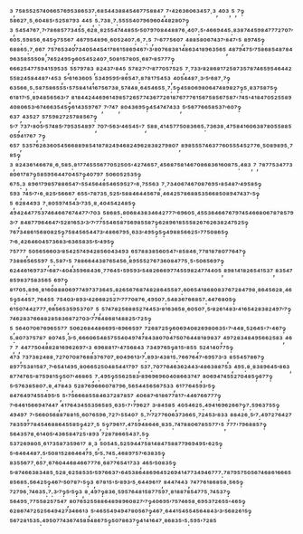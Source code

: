 ³,⁷⁵⁸⁵⁵²⁵⁷⁴⁰⁶⁶⁵⁷⁶⁹⁵³⁸⁶⁵³⁷:⁶⁸⁵⁴⁴³⁸⁸⁴⁵⁴⁶⁷⁷⁵⁸⁸⁴⁷,⁷'⁴²⁶³⁶⁰⁶³⁴⁵⁷·³,⁴⁰³,⁵,⁷‽⁵⁸⁶²⁷·⁵·⁶⁰⁴⁸⁵'⁵²⁵⁸⁷⁹³,⁴⁴⁵,⁵:⁷³⁸·⁷:⁵⁵⁵⁵⁴⁰⁷⁹⁶⁹⁶⁰⁴⁴⁸²⁸⁰⁷‽³,⁵⁴⁵⁴⁷⁶⁷·⁷′⁷⁸⁶⁸⁵⁷⁷³⁴⁵⁵·⁶²⁸·⁸²⁵⁵⁴⁷⁴⁴⁸⁵⁵′⁵⁰⁷⁹⁷⁰⁸⁴⁴⁸⁸⁷⁶·⁴⁰⁷:⁵'⁴⁶⁶⁹⁴⁴⁵:⁸³⁸⁷⁴⁴⁵⁹⁸⁴⁷⁷⁷²⁷⁰⁷′⁶⁰⁵:⁵⁹⁸⁵⁶·⁶⁴⁵‽⁷⁵⁵⁶⁷,⁴⁶⁷⁹⁵⁴⁸⁹⁶·⁶⁰⁵²⁴⁰⁷:⁶·⁷:⁵,⁷'⁶⁷⁷⁵⁶⁰⁷,⁴⁸⁸⁵⁸⁰⁶⁷⁴³⁷′⁸⁴⁷'⁵,⁸⁹⁷⁴⁵‽⁶⁸⁸⁶⁵:⁷·⁶⁶⁷,⁷⁵⁷⁶⁵³⁴⁰⁷³⁴⁰⁵⁴⁴⁵⁴¹⁷⁸⁶¹⁵⁸⁶⁹⁴⁶⁷'³′⁸⁰⁷⁶⁸³⁸¹⁴⁸⁶³⁴¹⁸⁹⁶³⁵⁶⁵,⁴⁸⁷⁹⁴⁷⁵′⁷⁵⁸⁶⁸⁵⁴⁸⁷⁸⁴⁹⁶³⁵⁸⁵⁵⁵⁰⁸·⁷⁴⁵²⁴⁹⁵‽⁶⁰⁵⁴⁵²⁴⁰⁷·⁵⁰⁸¹⁵⁷⁸⁰⁵·⁶⁸⁷′⁸⁵⁷⁷⁷‽⁶⁶⁶²⁵⁴⁷⁷⁵⁹⁴¹⁵⁹⁵³⁵,⁵⁵⁷⁹⁷⁸³,⁸²⁴³⁷′⁸⁴⁵,⁵⁷⁸²⁷′⁷′⁸⁷⁷⁰⁵⁷⁵²⁵,⁷·⁷³³′⁸²⁸⁶⁸¹⁷²⁵⁸⁷³⁵⁷⁸⁷⁴⁶⁵⁹⁵⁴⁶⁴⁴²⁵⁵⁸²⁴⁵⁸⁴⁴⁸⁷'⁴⁵³,⁵′⁶¹⁶³⁶⁰⁵,⁵³⁴⁹⁵⁹⁵′⁸⁶⁵⁴⁷:⁸⁷⁸¹⁷⁵⁴⁵³,⁴⁰⁵⁴⁴⁸⁷·³′⁵′⁶⁸⁷·⁷‽⁶³⁵⁶⁶·⁵:⁵⁸⁷⁵⁸⁶⁵⁵⁵'⁵⁷⁵⁸⁴¹⁴¹⁶⁷⁵⁶⁷³⁸·⁵⁷⁴⁴⁸·⁶⁴⁵⁴⁶⁵⁵·⁷:⁵‽⁴⁵⁸⁰⁶⁹⁸⁰⁶⁴⁷⁴⁸⁹⁸²⁷‽⁵·⁸³⁷⁵⁸⁷⁵‽⁶¹⁸¹⁷′⁵·⁸⁹⁴⁸⁵⁶⁵⁶³′⁷,⁸¹⁸⁴⁴²⁴⁴⁶⁹⁶¹⁴⁹⁸⁵⁷²⁶⁵⁷⁷⁴³⁶⁷⁷²⁶¹⁸⁷⁶⁷⁷⁷⁶¹⁵⁶⁷⁵⁸⁵⁶⁷⁵⁸⁷'⁷⁴⁵'⁴¹⁸⁴⁷⁰⁵²⁵⁵⁸⁹⁴⁰⁸⁰⁶⁵³′⁶⁷⁴⁶⁶³⁵⁴⁵‽⁶¹⁴³⁵⁹⁷⁶⁷,⁷′⁷⁴⁷,⁸⁰⁴³⁶⁹⁵‽⁴⁵⁴⁷⁴⁷⁴³³,⁵′⁵⁶⁷⁷⁶⁶⁵⁸⁵³⁷′⁶⁰⁷‽⁶³⁷,⁴³⁵²⁷,⁵⁷⁵⁹⁸²⁷²⁵⁷⁸⁸⁵⁶⁷‽⁵′⁷,⁷³⁷'⁸⁰⁵′⁵⁷⁴⁸⁵′⁷⁹⁵³⁵⁴⁸⁹⁷,⁷⁰⁷′⁵⁶³′⁴⁶⁵⁴⁵'⁷,⁵⁸⁸·⁴¹⁴⁵⁷⁷⁵⁰⁸³⁶⁶⁵:⁷³⁶³⁸·⁴⁷⁵⁸⁴¹⁶⁰⁶³⁸⁷⁸⁰⁵⁵⁸⁸⁵⁰⁵⁹⁴¹⁷⁶⁷,⁷‽⁶⁵⁷,⁵³⁵⁷⁶²⁶³⁶⁰⁵⁴⁵⁶⁶⁸⁸⁹⁸⁵⁴¹⁸⁷⁸²⁴⁹⁴⁶⁸²⁴⁹⁶²⁸³⁸²⁷⁹⁸⁰⁷,⁸⁹⁸⁵⁵⁵⁷⁴⁶³⁷⁷⁶⁰⁵⁵⁵⁴⁵²⁷⁷⁶·⁵⁰⁸⁹⁸⁹⁵·⁷⁸⁵‽³,⁸²⁴³⁶¹⁴⁶⁶⁷⁸·⁶·⁵⁸⁵:⁸¹⁷⁷⁴⁵⁵⁵⁶⁷⁷⁰⁵²⁵⁰⁵'⁴²⁷⁴⁶⁵⁷·⁴⁵⁶⁸⁷⁵⁸¹⁴⁶⁷⁰⁸⁶⁸³⁶¹⁶⁰⁸⁷⁵:⁴⁸³,⁷,⁷⁸⁷⁷⁵³⁴⁷⁷³⁸⁰⁶¹⁷⁸⁷‽⁵⁸⁵⁹⁵⁶⁴⁴⁷⁰⁴⁵⁷‽⁴⁰⁷⁹⁷,⁵⁰⁶⁰⁵²⁵³⁵‽⁶⁷⁵:³,⁸⁹⁶¹⁷⁹⁸⁵⁷⁸⁸⁶⁵⁴⁷'⁵⁵⁴⁵⁶⁴⁸⁵⁴⁶⁵⁹⁵²⁷'⁶·⁷⁵⁵⁶³,⁷·⁷³⁴⁰⁶⁷⁴⁶⁷⁰⁸⁷⁶⁹⁵'⁸⁵⁴⁸⁷′⁴⁹⁵⁸⁵‽⁵⁹³,⁷⁴⁵′⁷'⁶·⁸²⁵′⁵⁶⁶⁶⁷,⁶⁵⁵'⁷⁸⁷³⁵·⁵²⁵′⁵⁸⁸⁴⁶⁴⁴⁵⁶⁷⁸·⁴⁶⁴²⁵⁷⁸⁶⁸⁸⁵³⁵⁶⁶⁸⁵⁰⁸⁹⁴⁷⁴³⁷'⁵‽⁵,⁶²⁸⁴⁴⁹³,⁷·⁸⁰⁵⁹⁷⁴⁵⁴³′⁷³⁵·⁸·⁴⁰⁴⁵⁴²⁴⁸⁵‽⁴⁹⁴²⁴⁴⁷⁷⁵³⁷⁴⁶⁴⁶⁶⁷⁶⁷⁴⁴⁷⁷′⁷⁰³,⁵⁸⁶⁸⁵:⁸⁰⁶⁸⁴³⁸³⁴⁶⁴²⁷⁷⁷′⁶⁹⁶⁰⁵·⁴⁵⁵³⁶⁴⁶⁶⁷⁶⁷⁹⁷⁴⁵⁴⁶⁶⁸⁰⁶⁷⁸⁷⁸⁵⁷⁹³′⁷,⁸⁴⁸⁷⁷⁹⁶⁴⁶⁴⁷′⁵²⁸¹⁶⁵³′³′⁷′⁷⁷⁵⁵⁴⁶⁵⁸⁷⁵⁶⁹⁸⁵⁵⁸⁷‽⁶²⁸⁹⁶¹⁸⁵⁵⁵⁸²⁶⁷⁶²⁶³⁸²⁴⁷⁵²⁵‽⁷⁶⁷³⁴⁸⁶¹⁵⁶⁸⁰⁸²⁵‽⁷⁵⁸⁴⁵⁶⁵⁴⁴⁷³′⁴⁸⁶⁶⁷⁹⁵·⁶³³′⁴⁹⁵‽⁵‽⁴⁹⁸⁸⁵⁶⁶²⁵'⁷⁷⁵⁰⁸⁶⁵‽⁷′⁶·⁴²⁶⁴⁶⁰⁴⁵⁷³⁶⁸³′⁶³⁶⁵⁸³⁵′⁵′⁴⁹⁵‽⁷⁵⁷⁷⁷,⁵⁰⁵⁶⁵⁶⁶⁰³′⁸⁵⁴²⁵⁷⁴⁹⁴²⁸⁵⁶⁰⁴³⁴⁹³,⁶⁵⁷⁸⁸³⁸⁵⁶⁰⁵⁴⁷'⁸⁵⁸⁴⁶·⁷⁷⁸¹⁸⁷⁸⁰⁷⁷⁶⁴⁷‽⁷³⁸⁸⁶⁵⁶⁵⁵⁹⁷,⁵:⁵⁸⁷'⁵,⁷⁸⁸⁶⁶⁴⁴³⁸⁷⁶⁵⁴⁵⁶·⁸⁹⁵⁵⁵²⁷⁶⁷³⁶⁰⁸⁴⁷⁷⁵·⁵'⁵⁰⁶⁵⁶⁹⁷‽⁶²⁴⁴⁶¹⁶⁹⁷³⁷'⁶⁸⁷'⁴⁰⁴³⁵⁹⁶⁸⁴³⁶·⁷⁷⁶⁴⁵'⁵⁹⁵⁹³′⁵⁴⁸²⁶⁶⁶⁹⁷⁷⁴⁵⁵⁹⁸²⁴⁷⁷⁴⁴⁰⁵,⁸⁹⁸¹⁴¹⁸²⁶⁵⁴¹⁵³⁷,⁸³⁵⁴⁷⁸⁵⁹⁸³⁷⁵⁸³⁵⁶⁵,⁶⁹⁷‽⁸¹⁷⁰⁵:⁸⁹⁶·⁸¹⁶⁰⁸⁸⁸⁰⁶⁹⁷⁷⁴⁹⁷³⁷³⁶⁴⁵:⁸²⁶⁵⁶⁷⁶⁸⁷⁴⁸²⁸⁶⁴⁵⁵⁸⁷:⁶⁰⁶⁵⁴¹⁸⁶⁸⁰⁸³⁷⁶⁷²⁸⁴⁷⁹⁸·⁸⁶⁴⁵⁶²⁸·⁴⁶⁵‽⁵⁴⁴⁵⁷·⁷⁶⁴⁵⁵,⁷⁵⁴⁰³′⁸⁹³′⁴²⁶⁶⁸²⁵²⁷′⁷⁷⁷⁰⁸⁷⁶·⁴⁹⁵⁰⁷:⁵⁴⁸³⁶⁷⁶⁶⁸⁵⁷:⁴⁴⁷⁶⁸⁰⁵‽⁶¹⁵⁰⁷⁴⁴²⁷⁷⁷·⁶⁶⁵⁶⁵³⁵⁹⁵³⁷⁰⁷,⁵,⁵⁷⁴⁷⁸²⁵⁶⁸⁸⁵²⁷⁴⁴⁵³′⁸¹⁶³⁶⁵⁸·⁶⁰⁵⁰⁷·⁵′⁸²⁶¹⁴⁸³′⁴¹⁶⁵⁴²⁸³⁸²⁴⁹⁷′⁷‽⁷⁴⁶²⁸³⁷⁶⁶⁸⁸²⁸⁵⁸³⁶⁸⁷²⁷⁰³′⁷⁷⁶⁴⁸⁶⁸¹⁴⁸⁸²⁵′⁷²⁵‽⁵,⁵⁶⁴⁰⁷⁰⁶⁷⁶⁹⁶⁵⁵⁷⁷,⁵⁰⁶²⁶⁸⁴⁴⁸⁶⁶⁹⁵'⁶⁹⁶⁶⁵⁹⁷,⁷²⁶⁸⁷²⁵‽⁶⁰⁶⁹⁴⁰⁸²⁶⁹⁸⁰⁶³⁵'⁷′⁴⁴⁸·⁵²⁶⁴⁵'⁷'⁴⁶⁷‽⁵:⁸⁰⁷³⁷⁵⁷⁸⁷,⁸⁰⁷⁴⁵·³′⁵·⁶⁶⁶⁰⁶⁵⁴⁸⁵⁷⁵⁵⁴⁰⁴⁹⁷⁴⁷⁸⁴³⁸⁰⁷⁰⁴⁷⁵⁰⁷⁶⁴⁴⁸¹⁸⁹⁸³⁷,⁴⁹⁷²⁸³⁴⁸⁴⁹⁵⁶⁶²⁵⁸³,⁴⁶⁷,⁷,⁴⁴⁷⁷⁵⁰⁴⁸⁸²⁸¹⁶⁹⁶²⁶⁹⁷'³,⁶⁹⁶⁸⁸¹⁷'⁴⁷⁵⁶⁸⁴³,⁷³⁴⁹⁷⁶⁵‽⁸¹⁵'⁸⁵⁵,⁵²⁴¹⁴⁰⁷⁷⁵‽⁴⁷³,⁷³⁷³⁸²⁴⁸⁸·⁷²⁷⁰⁷⁰⁸⁷⁶⁸⁸³⁷⁶⁷⁰⁷·⁸⁰⁴⁹⁶¹³′⁷:⁸⁹³′⁴³⁸¹⁵:⁷⁶⁶⁷⁶⁴⁷'⁶⁹⁵⁷³′³,⁸⁵⁵⁴⁵⁷⁸⁶⁷‽⁸⁹⁷⁷⁵³⁸¹⁵⁸⁷·⁷′⁶⁵⁴¹⁴⁹⁵·⁸⁰⁶⁶⁵²⁵⁰⁴⁸⁵⁴⁴¹⁷⁹⁷,⁵³⁷:⁷⁰⁷⁷⁶⁴⁶³⁶²⁴⁴³′⁴⁸⁶³⁸⁸⁷⁵³,⁴⁹⁵:⁸·⁸³⁸⁹⁶⁴⁵′⁸⁶³,⁸⁷⁷⁴⁷⁶⁵'⁸⁷⁵⁹⁸¹⁵‽⁵⁰⁷′⁴⁶⁸⁶⁵,⁷:⁴⁹⁵‽⁵⁵⁶²⁵⁸³′⁸⁹⁶⁹⁶⁹⁶⁰⁴⁰⁸⁶⁶³⁷⁴⁷,⁸⁰⁶⁹⁴⁷⁴⁵⁵²⁷⁰⁴⁸⁵‽⁶⁷⁷‽⁵′⁵⁷⁶³⁸⁵⁸⁰⁷:⁸·⁴⁷⁸⁴³,⁵²⁸⁷⁶⁹⁶⁶⁶⁰⁷⁸⁷⁹⁶·⁵⁶⁵⁴⁴⁵⁶⁵⁶⁷⁵³³,⁶¹⁷⁷⁶⁴⁵⁹³′⁵‽⁸⁴⁷⁶⁴⁹⁷⁴⁵⁵⁴⁹⁵′⁵,⁵'⁷⁵⁶⁶⁶⁸⁵⁵⁸⁴⁶³⁷²⁸⁷⁸⁵⁷,⁴⁰⁶⁸⁷′⁶¹⁸⁶⁷⁷⁸¹⁷'⁴⁴⁶⁷⁶⁶⁷⁷⁷‽⁷′⁶⁴⁶¹⁵⁶⁶⁹⁴⁷⁴⁴⁷,⁴¹⁷⁶⁴³⁴⁵⁵³⁵⁶⁵⁸⁵·⁶³⁵'⁷'⁷⁹⁶²⁷,³′⁸⁴⁵⁸⁵,⁴⁰⁵⁴⁶²⁵:⁴⁹⁴¹⁶⁹⁶²⁶⁶⁷‽⁷:⁵⁹⁶³⁷⁵⁵‽⁴⁹⁴⁹⁷,⁷'⁵⁶⁶⁰⁵⁶⁸⁸⁷⁸⁸¹⁵·⁶⁰⁷⁶⁵⁹⁶·⁷²⁷'⁵⁵⁴⁰⁷,⁵:⁷′⁷²⁷⁷⁶⁰⁶³⁷³⁶⁶⁵·⁷²⁴⁵³′⁸³³,⁸⁸⁴²⁶·⁵′⁷:⁴⁹⁷²⁷⁶⁴²⁷⁷⁸³⁵⁹⁷⁷⁸⁴⁵⁴⁶⁸⁸⁶⁴⁵⁵⁸⁵‽⁴²⁷·⁵,⁵‽⁷⁹⁶¹⁷:⁴⁷⁵⁹⁴⁸⁶⁴⁶·⁸³⁵:⁷⁴⁷⁸⁸⁰⁶⁷⁸⁵⁵⁷⁷'⁵,⁷⁷⁷'⁷⁹⁶⁸⁸⁵⁷‽⁵⁶⁴³⁵⁷⁸·⁶¹⁴⁰⁵′⁴³⁶⁵⁸⁴⁷²⁵'⁸⁹³,⁷²⁸⁷⁸⁶⁶⁵⁴³⁷:⁵‽⁵³⁷²⁶⁹⁸⁰⁵·⁶¹⁷³⁵⁸⁷³⁵⁹⁶¹⁷,⁸·³,⁵⁰⁵⁴⁵:⁵²⁵⁹⁴⁴⁷⁵⁸¹⁴⁸⁴⁷⁵⁸⁸⁷⁷⁹⁶⁹⁴⁹⁵'⁶²⁵‽⁵'⁶⁴⁶⁴⁴⁸⁷:⁵′⁵⁰⁸¹⁵²⁸⁶⁴⁶⁴⁷⁵·⁵′⁵:⁷⁴⁵:⁴⁶⁸⁹⁷⁵⁷′⁶³⁸³⁵‽⁸³⁵⁵⁶⁷⁷·⁶⁵⁷·⁶⁷⁶⁰⁴⁴⁶⁸⁴⁶⁶⁷⁷⁷⁶·⁶⁸⁷⁷⁶⁵⁴¹⁷³³,⁴⁶⁵′⁵⁰⁸³⁵‽⁵′⁸⁷⁴⁶⁶³⁸³⁴⁸⁵·⁵²⁸·⁶²⁵⁸⁵³⁵′⁵⁹⁷⁶⁶³⁷'⁶⁴⁵³⁸⁶⁴⁸⁶⁹⁶⁴⁵²⁶⁹⁴¹⁴⁷⁷³⁴⁹⁴⁶⁷⁷⁷:⁷⁸⁷⁹⁵⁷⁵⁰⁵⁶⁷⁴⁶⁸⁶¹⁶⁶⁶⁵⁸⁵⁶⁸⁵:⁵⁶⁴²⁵‽⁴⁶⁷′⁵⁰⁷⁸⁷'⁵‽³,⁶⁷⁸¹⁵'⁵′⁸⁹³′⁵·⁶⁴⁴⁹⁶¹⁷,⁸⁴⁴⁷⁴⁴³,⁷⁴⁷⁷⁶¹⁸⁶⁸⁵⁸·⁵⁶⁵‽⁷²⁷⁹⁶·⁷⁴⁶³⁵:⁷:³′⁷‽⁵′⁵‽³,⁸·⁴⁹⁷‽⁸³⁶·⁵⁹⁵⁷⁶⁴⁸¹⁵⁸⁷⁷⁵⁹⁷·⁸¹⁸⁸⁷⁸⁵⁴⁷⁷⁵·⁷⁴⁵³⁷‽⁵⁶⁴⁹⁵·⁷⁷⁵⁵⁸²⁵⁷⁵⁴⁷,⁸⁰⁷⁶⁵²⁵⁵⁸⁸⁶⁴⁸⁹⁸⁹⁶⁰⁸²⁷′⁷‽⁴⁰⁶⁹⁵′⁷⁵⁷⁴⁶⁵⁸·⁶⁹⁵³⁷²⁶⁵⁵'⁴⁶⁵‽⁶²⁸⁶⁷⁴⁷²⁵²⁵⁶⁴⁹⁴²⁷³⁴⁶⁶¹³,⁵′⁴⁶⁵⁵⁴⁹⁴⁹⁴⁷⁸⁰⁵⁶⁷‽⁴⁶⁷·⁶⁴⁴¹⁵⁴⁵⁵⁴⁵⁶⁴⁸⁴³′³′⁵⁶⁸²⁶¹⁵‽⁵⁶⁷²⁸¹⁵³⁵:⁴⁹⁵⁰⁷⁷⁴³⁶⁷⁴⁵⁸⁹⁴⁸⁶⁷⁵‽⁵⁰⁷⁸⁶³⁷‽⁴¹⁴¹⁶⁴⁷·⁸⁶⁸³⁵'⁵:⁵⁹⁵'⁷²⁸⁵
